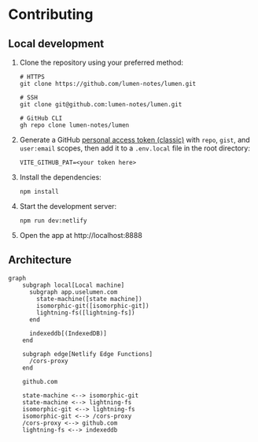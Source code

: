# Contributing

## Local development

1.  Clone the repository using your preferred method:

    ```shell
    # HTTPS
    git clone https://github.com/lumen-notes/lumen.git

    # SSH
    git clone git@github.com:lumen-notes/lumen.git

    # GitHub CLI
    gh repo clone lumen-notes/lumen
    ```

1.  Generate a GitHub [personal access token (classic)](https://github.com/settings/tokens/new) with `repo`, `gist`, and `user:email` scopes, then add it to a `.env.local` file in the root directory:

    ```shell
    VITE_GITHUB_PAT=<your token here>
    ```

1.  Install the dependencies:

    ```shell
    npm install
    ```

1.  Start the development server:

    ```shell
    npm run dev:netlify
    ```

1.  Open the app at http://localhost:8888


## Architecture

```mermaid
graph
    subgraph local[Local machine]
      subgraph app.uselumen.com
        state-machine([state machine])
        isomorphic-git([isomorphic-git])
        lightning-fs([lightning-fs])
      end

      indexeddb[(IndexedDB)]
    end

    subgraph edge[Netlify Edge Functions]
      /cors-proxy
    end

    github.com

    state-machine <--> isomorphic-git
    state-machine <--> lightning-fs
    isomorphic-git <--> lightning-fs
    isomorphic-git <--> /cors-proxy
    /cors-proxy <--> github.com
    lightning-fs <--> indexeddb
```
